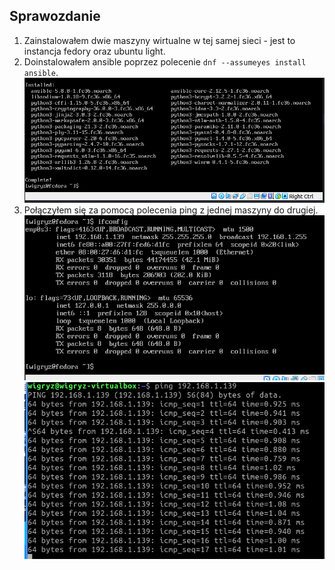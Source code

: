 ## Sprawozdanie

1. Zainstalowałem dwie maszyny wirtualne w tej samej sieci - jest to instancja fedory oraz ubuntu light.
2. Doinstalowałem ansible poprzez polecenie ```dnf --assumeyes install ansible```.
![img.png](img.png)
3. Połączyłem się za pomocą polecenia ping z jednej maszyny do drugiej.
![img_2.png](img_2.png)
![img_1.png](img_1.png)